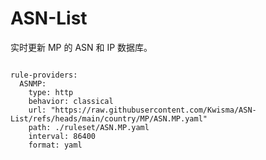 
# ASN-List

实时更新 MP 的 ASN 和 IP 数据库。

<pre><code class="language-javascript">
rule-providers:
  ASNMP:
    type: http
    behavior: classical
    url: "https://raw.githubusercontent.com/Kwisma/ASN-List/refs/heads/main/country/MP/ASN.MP.yaml"
    path: ./ruleset/ASN.MP.yaml
    interval: 86400
    format: yaml
</code></pre>